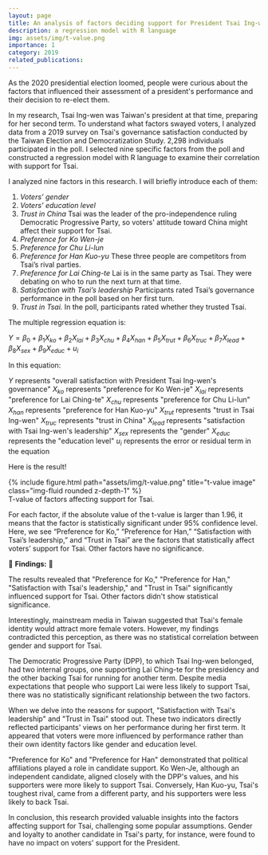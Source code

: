 ```yaml
---
layout: page
title: An analysis of factors deciding support for President Tsai Ing-wen
description: a regression model with R language
img: assets/img/t-value.png
importance: 1
category: 2019
related_publications: 
---
```


As the 2020 presidential election loomed, people were curious about the factors that influenced their assessment of a president's performance and their decision to re-elect them.

In my research, Tsai Ing-wen was Taiwan's president at that time, preparing for her second term. To understand what factors swayed voters, I analyzed data from a 2019 survey on Tsai's governance satisfaction conducted by the Taiwan Election and Democratization Study. 2,298 individuals participated in the poll. I selected nine specific factors from the poll and constructed a regression model with R language to examine their correlation with support for Tsai.

I analyzed nine factors in this research. I will briefly introduce each of them:
1. *Voters’ gender*
2. *Voters’ education level*
3. *Trust in China*
Tsai was the leader of the pro-independence ruling Democratic Progressive Party, so voters' attitude toward China might affect their support for Tsai.
4. *Preference for Ko Wen-je*
5. *Preference for Chu Li-lun*
6. *Preference for Han Kuo-yu*
These three people are competitors from Tsai’s rival parties.
8. *Preference for Lai Ching-te*
 Lai is in the same party as Tsai. They were debating on who to run the next turn at that time.
10. *Satisfaction with Tsai’s leadership*
Participants rated Tsai’s governance performance in the poll based on her first turn.
12. *Trust in Tsai.* 
In the poll, participants rated whether they trusted Tsai.

The multiple regression equation is:

$Y = β_0 + β_1X_{ko} + β_2X_{lai} + β_3X_{chu} + β_4X_{han} + β_5X_{trut} + β_6X_{truc} + β_7X_{lead} + β_8X_{sex} + β_9X_{educ} + u_i$

In this equation: 

$Y$ represents "overall satisfaction with President Tsai Ing-wen's governance" 
$X_{ko}$ represents "preference for Ko Wen-je" 
$X_{lai}$ represents "preference for Lai Ching-te" 
$X_{chu}$ represents "preference for Chu Li-lun" 
$X_{han}$ represents "preference for Han Kuo-yu" 
$X_{trut}$ represents "trust in Tsai Ing-wen" 
$X_{truc}$ represents "trust in China" 
$X_{lead}$ represents "satisfaction with Tsai Ing-wen's leadership" 
$X_{sex}$ represents the "gender"
$X_{educ}$ represents the "education level"
$u_{i}$ represents the error or residual term in the equation

Here is the result!

<div class="row">
    <div class="col-sm mt-3 mt-md-0">
        {% include figure.html path="assets/img/t-value.png" title="t-value image" class="img-fluid rounded z-depth-1" %}
    </div>
</div>
<div class="caption">
    T-value of factors affecting support for Tsai.
</div>

For each factor, if the absolute value of the t-value is larger than 1.96, it means that the factor is statistically significant under 95% confidence level. Here, we see “Preference for Ko,” “Preference for Han,” “Satisfaction with Tsai’s leadership,” and “Trust in Tsai” are the factors that statistically affect voters’ support for Tsai. Other factors have no significance.

🌸 **Findings:** 🌸

The results revealed that "Preference for Ko," "Preference for Han," "Satisfaction with Tsai's leadership," and "Trust in Tsai" significantly influenced support for Tsai. Other factors didn't show statistical significance.

Interestingly, mainstream media in Taiwan suggested that Tsai's female identity would attract more female voters. However, my findings contradicted this perception, as there was no statistical correlation between gender and support for Tsai.

The Democratic Progressive Party (DPP), to which Tsai Ing-wen belonged, had two internal groups, one supporting Lai Ching-te for the presidency and the other backing Tsai for running for another term. Despite media expectations that people who support Lai were less likely to support Tsai, there was no statistically significant relationship between the two factors. 

When we delve into the reasons for support, "Satisfaction with Tsai's leadership" and "Trust in Tsai" stood out. These two indicators directly reflected participants' views on her performance during her first term. It appeared that voters were more influenced by performance rather than their own identity factors like gender and education level.

"Preference for Ko" and "Preference for Han" demonstrated that political affiliations played a role in candidate support. Ko Wen-Je, although an independent candidate, aligned closely with the DPP's values, and his supporters were more likely to support Tsai. Conversely, Han Kuo-yu, Tsai's toughest rival, came from a different party, and his supporters were less likely to back Tsai.

In conclusion, this research provided valuable insights into the factors affecting support for Tsai, challenging some popular assumptions. Gender and loyalty to another candidate in Tsai's party, for instance, were found to have no impact on voters' support for the President.
